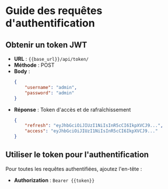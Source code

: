 # Guide des requêtes d'authentification

## Obtenir un token JWT
- **URL** : `{{base_url}}/api/token/`
- **Méthode** : POST
- **Body** :
  ```json
  {
      "username": "admin",
      "password": "admin"
  }
  ```
- **Réponse** : Token d'accès et de rafraîchissement
  ```json
  {
      "refresh": "eyJhbGciOiJIUzI1NiIsInR5cCI6IkpXVCJ9...",
      "access": "eyJhbGciOiJIUzI1NiIsInR5cCI6IkpXVCJ9..."
  }
  ```

## Utiliser le token pour l'authentification
Pour toutes les requêtes authentifiées, ajoutez l'en-tête :
- **Authorization** : `Bearer {{token}}` 